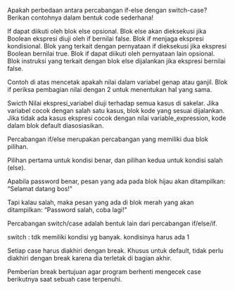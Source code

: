 Apakah perbedaan antara percabangan if-else dengan switch-case? Berikan contohnya dalam bentuk code sederhana!


If dapat diikuti oleh blok else opsional. Blok else akan dieksekusi jika Boolean
ekspresi diuji oleh if bernilai false.
Blok if menjaga ekspresi kondisional. Blok yang terkait dengan pernyataan if
dieksekusi jika ekspresi Boolean bernilai true. Blok if dapat diikuti oleh
pernyataan lain opsional. Blok instruksi yang terkait dengan blok else dijalankan
jika ekspresi bernilai false.

Contoh di atas mencetak apakah nilai dalam variabel genap atau ganjil. Blok if
periksa pembagian nilai dengan 2 untuk menentukan hal yang sama.


 Swicth Nilai ekspresi_variabel diuji terhadap semua kasus di sakelar. Jika
variabel cocok dengan salah satu kasus, blok kode yang sesuai dijalankan. Jika tidak ada kasus
ekspresi cocok dengan nilai variable_expression, kode dalam blok default
diasosiasikan.


Percabangan if/else merupakan percabangan yang memiliki dua blok pilihan.

Pilihan pertama untuk kondisi benar, dan pilihan kedua untuk kondisi salah (else).



Apabila password benar, pesan yang ada pada blok hijau akan ditampilkan: “Selamat datang bos!"

Tapi kalau salah, maka pesan yang ada di blok merah yang akan ditampilkan: “Password salah, coba lagi!"


Percabangan switch/case adalah bentuk lain dari percabangan if/else/if.

switch : tdk memiliki kondisi yg banyak. kondisinya harus ada 1


Setiap case harus diakhiri dengan break. Khusus untuk default, tidak perlu diakhiri dengan break karena dia terletak di bagian akhir.

Pemberian break bertujuan agar program berhenti mengecek case berikutnya saat sebuah case terpenuhi.